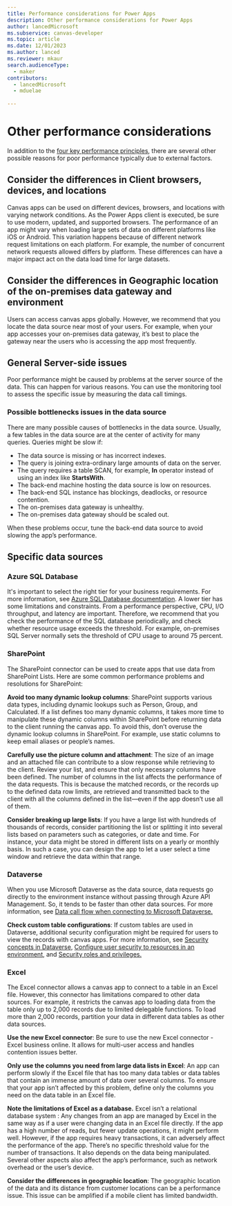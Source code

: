 ```yaml
---
title: Performance considerations for Power Apps  
description: Other performance considerations for Power Apps  
author: lancedMicrosoft
ms.subservice: canvas-developer
ms.topic: article
ms.date: 12/01/2023
ms.author: lanced
ms.reviewer: mkaur
search.audienceType:
  - maker
contributors:
  - lancedMicrosoft
  - mduelae
  
---
```

# Other performance considerations
In addition to the [four key performance principles](create-performant-apps-overview.md), there are several other possible reasons for poor performance typically due to external factors. 

## Consider the differences in Client browsers, devices, and locations
Canvas apps can be used on different devices, browsers, and locations with varying network conditions. As the Power Apps client is executed, be sure to use modern, updated, and supported browsers. The performance of an app might vary when loading large sets of data on different platforms like iOS or Android. This variation happens because of different network request limitations on each platform. For example, the number of concurrent network requests allowed differs by platform. These differences can have a major impact act on the data load time for large datasets.

## Consider the differences in Geographic location of the on-premises data gateway and environment
Users can access canvas apps globally. However, we recommend that you locate the data source near most of your users. For example, when your app accesses your on-premises data gateway, it’s best to place the gateway near the users who is accessing the app most frequently.

## General Server-side issues
Poor performance might be caused by problems at the server source of the data. This can happen for various reasons. You can use the monitoring tool to assess the specific issue by measuring the data call timings.

### Possible bottlenecks issues in the data source
There are many possible causes of bottlenecks in the data source. Usually, a few tables in the data source are at the center of activity for many queries. Queries might be slow if:

* The data source is missing or has incorrect indexes.
* The query is joining extra-ordinary large amounts of data on the server.
* The query requires a table SCAN, for example, **In** operator instead of using an index like **StartsWith**.
* The back-end machine hosting the data source is low on resources.
* The back-end SQL instance has blockings, deadlocks, or resource contention.
* The on-premises data gateway is unhealthy.
* The on-premises data gateway should be scaled out.

When these problems occur, tune the back-end data source to avoid slowing the app’s performance.

## Specific data sources

### Azure SQL Database
It's important to select the right tier for your business requirements. For more information, see [Azure SQL Database documentation](/azure/azure-sql/database/sql-database-paas-overview). A lower tier has some limitations and constraints. From a performance perspective, CPU, I/O throughput, and latency are important. Therefore, we recommend that you check the performance of the SQL database periodically, and check whether resource usage exceeds the threshold. For example, on-premises SQL Server normally sets the threshold of CPU usage to around 75 percent.

### SharePoint

The SharePoint connector can be used to create apps that use data from SharePoint Lists. Here are some common performance problems and resolutions for SharePoint:

**Avoid too many dynamic lookup columns**: SharePoint supports various data types, including dynamic lookups such as Person, Group, and Calculated. If a list defines too many dynamic columns, it takes more time to manipulate these dynamic columns within SharePoint before returning data to the client running the canvas app. To avoid this, don’t overuse the dynamic lookup columns in SharePoint. For example, use static columns to keep email aliases or people’s names.

**Carefully use the picture column and attachment**: The size of an image and an attached file can contribute to a slow response while retrieving to the client. Review your list, and ensure that only necessary columns have been defined. The number of columns in the list affects the performance of the data requests. This is because the matched records, or the records up to the defined data row limits, are retrieved and transmitted back to the client with all the columns defined in the list—even if the app doesn’t use all of them.

**Consider breaking up large lists**: If you have a large list with hundreds of thousands of records, consider partitioning the list or splitting it into several lists based on parameters such as categories, or date and time. For instance, your data might be stored in different lists on a yearly or monthly basis. In such a case, you can design the app to let a user select a time window and retrieve the data within that range.

### Dataverse
When you use Microsoft Dataverse as the data source, data requests go directly to the environment instance without passing through Azure API Management. So, it tends to be faster than other data sources.  For more information, see [Data call flow when connecting to Microsoft Dataverse.](execution-phases-data-flow.md#data-call-flow-with-microsoft-dataverse)

**Check custom table configurations**: If custom tables are used in Dataverse, additional security configuration might be required for users to view the records with canvas apps. For more information, see [Security concepts in Dataverse](/power-platform/admin/wp-security-cds), [Configure user security to resources in an environment](/power-platform/admin/database-security), and [Security roles and privileges.](/power-platform/admin/security-roles-privileges)

### Excel

The Excel connector allows a canvas app to connect to a table in an Excel file. However, this connector has limitations compared to other data sources. For example, it restricts the canvas app to loading data from the table only up to 2,000 records due to limited delegable functions. To load more than 2,000 records, partition your data in different data tables as other data sources.

**Use the new Excel connector**: Be sure to use the new Excel connector - Excel business online. It allows for multi-user access and handles contention issues better. 

**Only use the columns you need from large data lists in Excel**: An app can perform slowly if the Excel file that has too many data tables or data tables that contain an immense amount of data over several columns. To ensure that your app isn’t affected by this problem, define only the columns you need on the data table in an Excel file.

**Note the limitations of Excel as a database.**  Excel isn’t a relational database system : Any changes from an app are managed by Excel in the same way as if a user were changing data in an Excel file directly. If the app has a high number of reads, but fewer update operations, it might perform well. However, if the app requires heavy transactions, it can adversely affect the performance of the app. There’s no specific threshold value for the number of transactions. It also depends on the data being manipulated. Several other aspects also affect the app’s performance, such as network overhead or the user’s device.

**Consider the differences in geographic location**: The geographic location of the data and its distance from customer locations can be a performance issue. This issue can be amplified if a mobile client has limited bandwidth.
